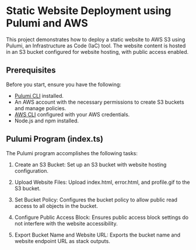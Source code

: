 # Static Website Deployment using Pulumi and AWS

This project demonstrates how to deploy a static website to AWS S3 using Pulumi, an Infrastructure as Code (IaC) tool. The website content is hosted in an S3 bucket configured for website hosting, with public access enabled.

## Prerequisites

Before you start, ensure you have the following:

- [Pulumi CLI](https://www.pulumi.com/docs/get-started/install/) installed.
- An AWS account with the necessary permissions to create S3 buckets and manage policies.
- [AWS CLI](https://aws.amazon.com/cli/) configured with your AWS credentials.
- Node.js and npm installed.

## Pulumi Program (index.ts)

The Pulumi program accomplishes the following tasks:

1. Create an S3 Bucket: Set up an S3 bucket with website hosting configuration.

2. Upload Website Files: Upload index.html, error.html, and profile.gif to the S3 bucket.

3. Set Bucket Policy: Configures the bucket policy to allow public read access to all objects in the bucket.

4. Configure Public Access Block: Ensures public access block settings do not interfere with the website accessibility.

5. Export Bucket Name and Website URL: Exports the bucket name and website endpoint URL as stack outputs.
